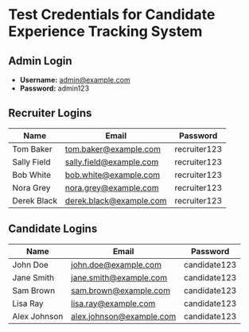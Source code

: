 # Test Credentials for Candidate Experience Tracking System

## **Admin Login**
- **Username:** admin@example.com  
- **Password:** admin123  

## **Recruiter Logins**
| Name          | Email                   | Password      |
|--------------|-------------------------|--------------|
| Tom Baker    | tom.baker@example.com   | recruiter123 |
| Sally Field  | sally.field@example.com | recruiter123 |
| Bob White    | bob.white@example.com   | recruiter123 |
| Nora Grey    | nora.grey@example.com   | recruiter123 |
| Derek Black  | derek.black@example.com | recruiter123 |

## **Candidate Logins**
| Name         | Email                    | Password      |
|-------------|--------------------------|--------------|
| John Doe    | john.doe@example.com     | candidate123 |
| Jane Smith  | jane.smith@example.com   | candidate123 |
| Sam Brown   | sam.brown@example.com    | candidate123 |
| Lisa Ray    | lisa.ray@example.com     | candidate123 |
| Alex Johnson| alex.johnson@example.com | candidate123 |

